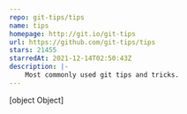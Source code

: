 ```yaml
---
repo: git-tips/tips
name: tips
homepage: http://git.io/git-tips
url: https://github.com/git-tips/tips
stars: 21455
starredAt: 2021-12-14T02:50:43Z
description: |-
    Most commonly used git tips and tricks.
---
```


[object Object]

